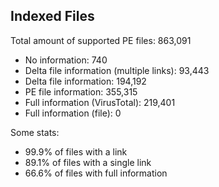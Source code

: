## Indexed Files

<!--FileStats-->
Total amount of supported PE files: 863,091

* No information: 740
* Delta file information (multiple links): 93,443
* Delta file information: 194,192
* PE file information: 355,315
* Full information (VirusTotal): 219,401
* Full information (file): 0

Some stats:

* 99.9% of files with a link
* 89.1% of files with a single link
* 66.6% of files with full information
<!--/FileStats-->
